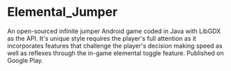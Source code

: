 # Elemental_Jumper
An open-sourced infinite jumper Android game coded in Java with LibGDX as the API. 
It's unique style requires the player's full attention as it incorporates features
that challenge the player's decision making speed as well as reflexes through the 
in-game elemental toggle feature.
Published on Google Play.
